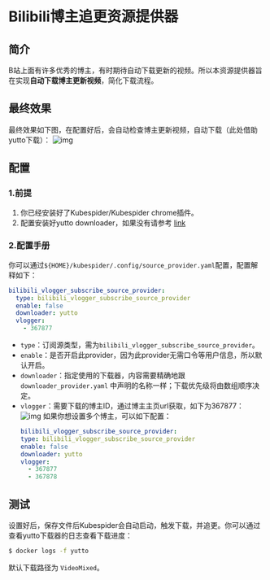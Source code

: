 # Bilibili博主追更资源提供器
## 简介
B站上面有许多优秀的博主，有时期待自动下载更新的视频。所以本资源提供器旨在实现**自动下载博主更新视频**，简化下载流程。

## 最终效果
最终效果如下图，在配置好后，会自动检查博主更新视频，自动下载（此处借助yutto下载）：
![img](images/final_show.png)

## 配置
### 1.前提
1. 你已经安装好了Kubespider/Kubespider chrome插件。
2. 配置安装好yutto downloader，如果没有请参考 [link](../yutto_download_provider/README.md)

### 2.配置手册
你可以通过`${HOME}/kubespider/.config/source_provider.yaml`配置，配置解释如下：
```yaml
bilibili_vlogger_subscribe_source_provider:
  type: bilibili_vlogger_subscribe_source_provider
  enable: false
  downloader: yutto
  vlogger:
    - 367877
```

* `type`：订阅源类型，需为`bilibili_vlogger_subscribe_source_provider`。
* `enable`：是否开启此provider，因为此provider无需口令等用户信息，所以默认开启。
* `downloader`：指定使用的下载器，内容需要精确地跟 `downloader_provider.yaml` 中声明的名称一样；下载优先级将由数组顺序决定。
* `vlogger`：需要下载的博主ID，通过博主主页url获取，如下为367877：
  ![img](./images/vlogger_id.png)
  如果你想设置多个博主，可以如下配置：
  ```yaml
  bilibili_vlogger_subscribe_source_provider:
  type: bilibili_vlogger_subscribe_source_provider
  enable: false
  downloader: yutto
  vlogger:
    - 367877
    - 367878
  ```


## 测试
设置好后，保存文件后Kubespider会自动启动，触发下载，并追更。你可以通过查看yutto下载器的日志查看下载进度：

```sh
$ docker logs -f yutto
```

默认下载路径为 `VideoMixed`。